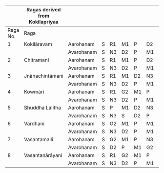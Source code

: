 |        |Ragas derived from Kokilapriyaa|      |  |  |  |  |  |  |  |  |  |
|--------|---------------------------|----------|--|--|--|--|--|--|--|--|--|
|Raga No.|Raga                       |          |  |  |  |  |  |  |  |  |  |
|1       |Kokilāravam                |Aarohanam |S |R1|M1|P |D2|N3|S |  |  |
|        |                           |Avarohanam|S |N3|D2|P |M1|G2|R2|S |  |
|2       |Chitramani                 |Aarohanam |S |R1|M1|P |D2|N3|S |  |  |
|        |                           |Avarohanam|S |N3|D2|P |M1|G2|R1|S |  |  
|3       |Jnānachintāmani            |Aarohanam |S |R1|M1|D2|N3|S |  |  |  |
|        |                           |Avarohanam|S |N3|D2|P |M1|R1|S |  |  |
|4       |Kowmāri     		         |Aarohanam |S |R1|G2|M1|P |D2|S |  |  |
|        |                           |Avarohanam|S |N3|D2|P |M1|G2|R1|S |  |
|5       |Shuddha Lalitha            |Aarohanam |S |P |M1|D2|N3|S |  |  |  |
|        |                           |Avarohanam|S |N3|S |D2|P |M1|G2|R1|S |
|6       |Vardhani                   |Aarohanam |S |G2|M1|P |M1|P |D2|N3|S | 
|        |                           |Avarohanam|S |N3|D2|P |M1|G2|R1|S |  |
|7       |Vasantamalli               |Aarohanam |S |G2|M1|P |N3|S |  |  |  |
|        |                           |Avarohanam|S |D2|P |M1|G2|S |  |  |  |
|8       |Vasantanārāyani     		 |Aarohanam |S |R1|G2|M1|P |S |  |  |  |
|        |                           |Avarohanam|S |N3|D2|P |M1|G2|R1|S |  | 